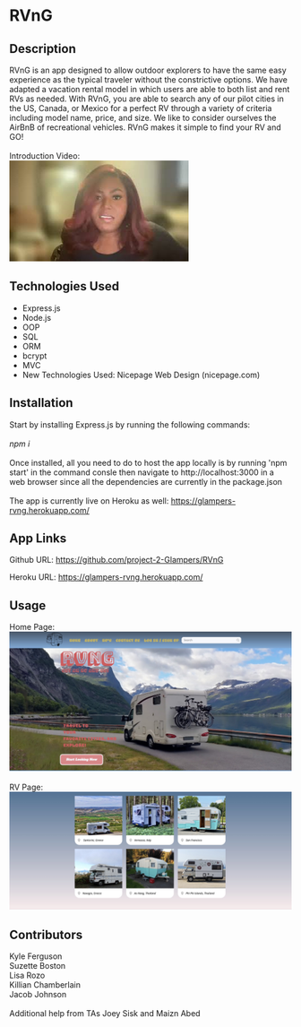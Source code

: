 # RVnG

## Description
RVnG is an app designed to allow outdoor explorers to have the same easy experience as the typical traveler without the constrictive options. We have adapted a vacation rental model in which users are able to both list and rent RVs as needed. With RVnG, you are able to search any of our pilot cities in the US, Canada, or Mexico for a perfect RV through a variety of criteria including model name, price, and size. We like to consider ourselves the AirBnB of recreational vehicles. RVnG makes it simple to find your RV and GO!
</br>
</br>
Introduction Video:
</br>
[![Introduction Video](/public/assets/images/mq2.jpeg)](https://www.youtube.com/watch?v=f52WByw8toM)


## Technologies Used
- Express.js
- Node.js
- OOP
- SQL
- ORM
- bcrypt
- MVC
- New Technologies Used: Nicepage Web Design (nicepage.com)

## Installation

Start by installing Express.js by running the following commands:
</br>
</br>
<em>npm i</em>
</br>
</br>
Once installed, all you need to do to host the app locally is by running 'npm start' in the command consle then navigate to http://localhost:3000 in a web browser since all the dependencies are currently in the package.json
</br>
</br>
The app is currently live on Heroku as well: https://glampers-rvng.herokuapp.com/



## App Links

Github URL: https://github.com/project-2-Glampers/RVnG

Heroku URL: https://glampers-rvng.herokuapp.com/

## Usage
Home Page:
![app home image](/public/assets/images/homepage2.jpg)
</br>
</br>
RV Page:
![app add page](/public/assets/images/rv-page2.jpg)



## Contributors
Kyle Ferguson
</br>
Suzette Boston
</br>
Lisa Rozo
</br>
Killian Chamberlain
</br>
Jacob Johnson
</br>
</br>
Additional help from TAs Joey Sisk and Maizn Abed